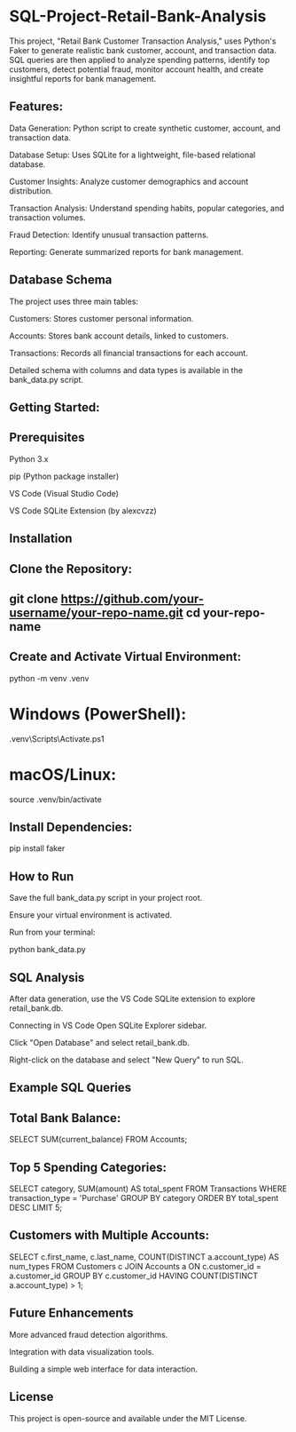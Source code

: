 # SQL-Project-Retail-Bank-Analysis
This project, "Retail Bank Customer Transaction Analysis," uses Python's Faker to generate realistic bank customer, account, and transaction data. SQL queries are then applied to analyze spending patterns, identify top customers, detect potential fraud, monitor account health, and create insightful reports for bank management.

Features:
---
Data Generation: Python script to create synthetic customer, account, and transaction data.

Database Setup: Uses SQLite for a lightweight, file-based relational database.

Customer Insights: Analyze customer demographics and account distribution.

Transaction Analysis: Understand spending habits, popular categories, and transaction volumes.

Fraud Detection: Identify unusual transaction patterns.

Reporting: Generate summarized reports for bank management.

Database Schema
---
The project uses three main tables:

Customers: Stores customer personal information.

Accounts: Stores bank account details, linked to customers.

Transactions: Records all financial transactions for each account.

Detailed schema with columns and data types is available in the bank_data.py script.

Getting Started:
---

Prerequisites
---
Python 3.x

pip (Python package installer)

VS Code (Visual Studio Code)

VS Code SQLite Extension (by alexcvzz)

Installation
---


Clone the Repository:
---
git clone https://github.com/your-username/your-repo-name.git
cd your-repo-name
---

Create and Activate Virtual Environment:
---
python -m venv .venv
# Windows (PowerShell):
.venv\Scripts\Activate.ps1
# macOS/Linux:
source .venv/bin/activate

Install Dependencies:
---
pip install faker


How to Run
---
Save the full bank_data.py script in your project root.

Ensure your virtual environment is activated.

Run from your terminal:

python bank_data.py


SQL Analysis
---
After data generation, use the VS Code SQLite extension to explore retail_bank.db.

Connecting in VS Code
Open SQLite Explorer sidebar.

Click "Open Database" and select retail_bank.db.

Right-click on the database and select "New Query" to run SQL.

Example SQL Queries
---
Total Bank Balance:
---
SELECT SUM(current_balance) FROM Accounts;

Top 5 Spending Categories:
---
SELECT category, SUM(amount) AS total_spent
FROM Transactions
WHERE transaction_type = 'Purchase'
GROUP BY category
ORDER BY total_spent DESC
LIMIT 5;

Customers with Multiple Accounts:
---
SELECT c.first_name, c.last_name, COUNT(DISTINCT a.account_type) AS num_types
FROM Customers c JOIN Accounts a ON c.customer_id = a.customer_id
GROUP BY c.customer_id HAVING COUNT(DISTINCT a.account_type) > 1;

Future Enhancements
---
More advanced fraud detection algorithms.

Integration with data visualization tools.

Building a simple web interface for data interaction.

License
---
This project is open-source and available under the MIT License.
